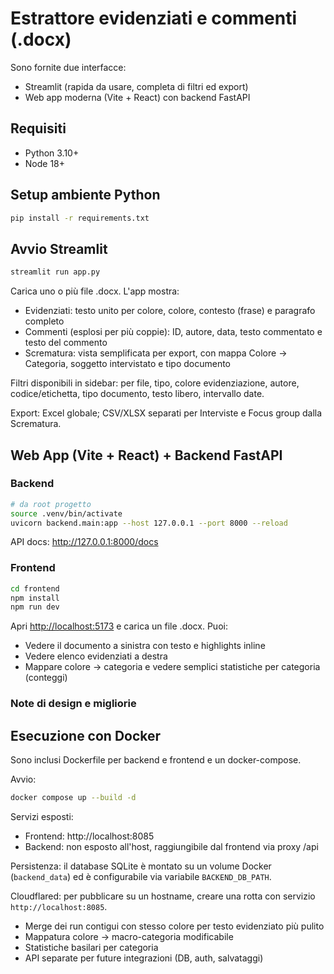 # Estrattore evidenziati e commenti (.docx)

Sono fornite due interfacce:

- Streamlit (rapida da usare, completa di filtri ed export)
- Web app moderna (Vite + React) con backend FastAPI

## Requisiti

- Python 3.10+
- Node 18+

## Setup ambiente Python

```bash
pip install -r requirements.txt
```

## Avvio Streamlit

```bash
streamlit run app.py
```

Carica uno o più file .docx. L'app mostra:

- Evidenziati: testo unito per colore, colore, contesto (frase) e paragrafo completo
- Commenti (esplosi per più coppie): ID, autore, data, testo commentato e testo del commento
- Scrematura: vista semplificata per export, con mappa Colore → Categoria, soggetto intervistato e tipo documento

Filtri disponibili in sidebar: per file, tipo, colore evidenziazione, autore, codice/etichetta, tipo documento, testo libero, intervallo date.

Export: Excel globale; CSV/XLSX separati per Interviste e Focus group dalla Scrematura.

## Web App (Vite + React) + Backend FastAPI

### Backend

```bash
# da root progetto
source .venv/bin/activate
uvicorn backend.main:app --host 127.0.0.1 --port 8000 --reload
```

API docs: <http://127.0.0.1:8000/docs>

### Frontend

```bash
cd frontend
npm install
npm run dev
```

Apri <http://localhost:5173> e carica un file .docx. Puoi:

- Vedere il documento a sinistra con testo e highlights inline
- Vedere elenco evidenziati a destra
- Mappare colore → categoria e vedere semplici statistiche per categoria (conteggi)

### Note di design e migliorie

## Esecuzione con Docker

Sono inclusi Dockerfile per backend e frontend e un docker-compose.

Avvio:

```bash
docker compose up --build -d
```

Servizi esposti:

- Frontend: http://localhost:8085
- Backend: non esposto all'host, raggiungibile dal frontend via proxy /api

Persistenza: il database SQLite è montato su un volume Docker (`backend_data`) ed è configurabile via variabile `BACKEND_DB_PATH`.

Cloudflared: per pubblicare su un hostname, creare una rotta con servizio `http://localhost:8085`.
- Merge dei run contigui con stesso colore per testo evidenziato più pulito
- Mappatura colore → macro-categoria modificabile
- Statistiche basilari per categoria
- API separate per future integrazioni (DB, auth, salvataggi)
